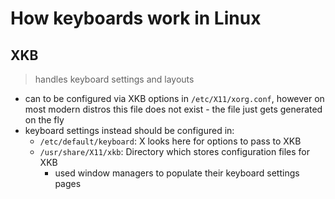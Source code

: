 # How keyboards work in Linux
## XKB
> handles keyboard settings and layouts

- can to be configured via XKB options in `/etc/X11/xorg.conf`, however on most modern distros this file does not exist - the file just gets generated on the fly
- keyboard settings instead should be configured in:
  - `/etc/default/keyboard`: X looks here for options to pass to XKB
  - `/usr/share/X11/xkb`: Directory which stores configuration files for XKB
    - used window managers to populate their keyboard settings pages
